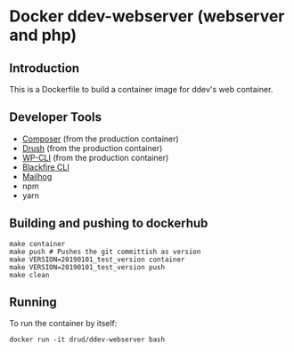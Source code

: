 # Docker ddev-webserver (webserver and php)

## Introduction

This is a Dockerfile to build a container image for ddev's web container.

## Developer Tools

* [Composer](https://getcomposer.org/) (from the production container)
* [Drush](http://www.drush.org) (from the production container)
* [WP-CLI](http://www.wp-cli.org) (from the production container)
* [Blackfire CLI](https://blackfire.io/docs/cookbooks/profiling-http-via-cli)
* [Mailhog](https://github.com/mailhog/MailHog)
* npm
* yarn

## Building and pushing to dockerhub

```
make container
make push # Pushes the git committish as version
make VERSION=20190101_test_version container
make VERSION=20190101_test_version push
make clean
```

## Running

To run the container by itself:

```
docker run -it drud/ddev-webserver bash
```
